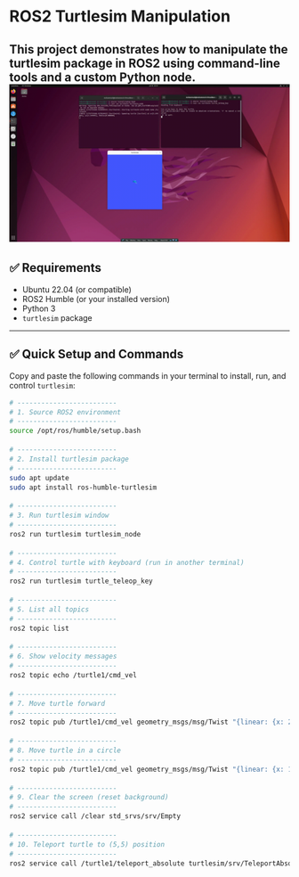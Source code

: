 # ROS2 Turtlesim Manipulation

This project demonstrates how to manipulate the **turtlesim** package in **ROS2** using command-line tools and a custom Python node.
![ros2-turtlesim-manipulation](turtleMovment.gif)
---

## ✅ Requirements
- Ubuntu 22.04 (or compatible)
- ROS2 Humble (or your installed version)
- Python 3
- `turtlesim` package

---

## ✅ Quick Setup and Commands

Copy and paste the following commands in your terminal to install, run, and control `turtlesim`:

```bash
# -------------------------
# 1. Source ROS2 environment
# -------------------------
source /opt/ros/humble/setup.bash

# -------------------------
# 2. Install turtlesim package
# -------------------------
sudo apt update
sudo apt install ros-humble-turtlesim

# -------------------------
# 3. Run turtlesim window
# -------------------------
ros2 run turtlesim turtlesim_node

# -------------------------
# 4. Control turtle with keyboard (run in another terminal)
# -------------------------
ros2 run turtlesim turtle_teleop_key

# -------------------------
# 5. List all topics
# -------------------------
ros2 topic list

# -------------------------
# 6. Show velocity messages
# -------------------------
ros2 topic echo /turtle1/cmd_vel

# -------------------------
# 7. Move turtle forward
# -------------------------
ros2 topic pub /turtle1/cmd_vel geometry_msgs/msg/Twist "{linear: {x: 2.0}, angular: {z: 0.0}}"

# -------------------------
# 8. Move turtle in a circle
# -------------------------
ros2 topic pub /turtle1/cmd_vel geometry_msgs/msg/Twist "{linear: {x: 1.0}, angular: {z: 1.0}}"

# -------------------------
# 9. Clear the screen (reset background)
# -------------------------
ros2 service call /clear std_srvs/srv/Empty

# -------------------------
# 10. Teleport turtle to (5,5) position
# -------------------------
ros2 service call /turtle1/teleport_absolute turtlesim/srv/TeleportAbsolute "{x: 5.0, y: 5.0, theta: 0.0}"
